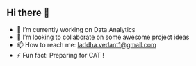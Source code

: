 ## Hi there 👋

- 🔭 I’m currently working on Data Analytics 
- 👯 I’m looking to collaborate on some awesome project ideas
- 📫 How to reach me: laddha.vedant1@gmail.com
- ⚡ Fun fact: Preparing for CAT !
  
